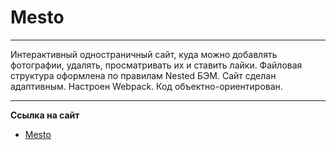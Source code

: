 # Mesto

***

Интерактивный одностраничный сайт, куда можно добавлять фотографии, удалять, просматривать их и ставить лайки. Файловая структура оформлена по правилам Nested БЭМ.
Сайт сделан адаптивным. Настроен Webpack. Код объектно-ориентирован.

***

**Сcылка на сайт**

* [Mesto](https://anskvortsova.github.io/mesto/)
